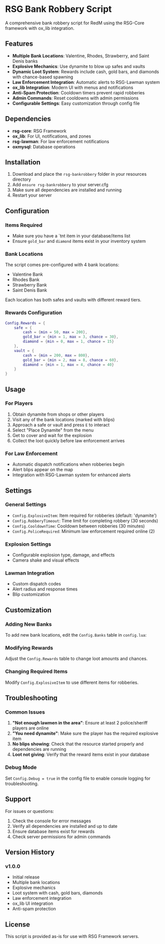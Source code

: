 # RSG Bank Robbery Script

A comprehensive bank robbery script for RedM using the RSG-Core framework with ox_lib integration.

## Features

- **Multiple Bank Locations**: Valentine, Rhodes, Strawberry, and Saint Denis banks
- **Explosive Mechanics**: Use dynamite to blow up safes and vaults
- **Dynamic Loot System**: Rewards include cash, gold bars, and diamonds with chance-based spawning
- **Law Enforcement Integration**: Automatic alerts to RSG-Lawman system
- **ox_lib Integration**: Modern UI with menus and notifications
- **Anti-Spam Protection**: Cooldown timers prevent rapid robberies
- **Admin Commands**: Reset cooldowns with admin permissions
- **Configurable Settings**: Easy customization through config file

## Dependencies

- **rsg-core**: RSG Framework
- **ox_lib**: For UI, notifications, and zones
- **rsg-lawman**: For law enforcement notifications
- **oxmysql**: Database operations

## Installation

1. Download and place the `rsg-bankrobbery` folder in your resources directory
2. Add `ensure rsg-bankrobbery` to your server.cfg
3. Make sure all dependencies are installed and running
4. Restart your server

## Configuration

### Items Required
- Make sure you have a `tnt item in your database/items list
- Ensure `gold_bar` and `diamond` items exist in your inventory system

### Bank Locations
The script comes pre-configured with 4 bank locations:
- Valentine Bank
- Rhodes Bank  
- Strawberry Bank
- Saint Denis Bank

Each location has both safes and vaults with different reward tiers.

### Rewards Configuration
```lua
Config.Rewards = {
    safe = {
        cash = {min = 50, max = 200},
        gold_bar = {min = 1, max = 3, chance = 30},
        diamond = {min = 0, max = 1, chance = 15}
    },
    vault = {
        cash = {min = 200, max = 800},
        gold_bar = {min = 2, max = 8, chance = 60},
        diamond = {min = 1, max = 4, chance = 40}
    }
}
```

## Usage

### For Players
1. Obtain dynamite from shops or other players
2. Visit any of the bank locations (marked with blips)
3. Approach a safe or vault and press `E` to interact
4. Select "Place Dynamite" from the menu
5. Get to cover and wait for the explosion
6. Collect the loot quickly before law enforcement arrives

### For Law Enforcement
- Automatic dispatch notifications when robberies begin
- Alert blips appear on the map
- Integration with RSG-Lawman system for enhanced alerts


## Settings

### General Settings
- `Config.ExplosiveItem`: Item required for robberies (default: 'dynamite')
- `Config.RobberyTimeout`: Time limit for completing robbery (30 seconds)
- `Config.CooldownTime`: Cooldown between robberies (30 minutes)
- `Config.PoliceRequired`: Minimum law enforcement required online (2)

### Explosion Settings
- Configurable explosion type, damage, and effects
- Camera shake and visual effects

### Lawman Integration
- Custom dispatch codes
- Alert radius and response times
- Blip customization

## Customization

### Adding New Banks
To add new bank locations, edit the `Config.Banks` table in `config.lua`:



### Modifying Rewards
Adjust the `Config.Rewards` table to change loot amounts and chances.

### Changing Required Items
Modify `Config.ExplosiveItem` to use different items for robberies.

## Troubleshooting

### Common Issues
1. **"Not enough lawmen in the area"**: Ensure at least 2 police/sheriff players are online
2. **"You need dynamite"**: Make sure the player has the required explosive item
3. **No blips showing**: Check that the resource started properly and dependencies are running
4. **Loot not giving**: Verify that the reward items exist in your database

### Debug Mode
Set `Config.Debug = true` in the config file to enable console logging for troubleshooting.

## Support

For issues or questions:
1. Check the console for error messages
2. Verify all dependencies are installed and up to date
3. Ensure database items exist for rewards
4. Check server permissions for admin commands

## Version History

### v1.0.0
- Initial release
- Multiple bank locations
- Explosive mechanics
- Loot system with cash, gold bars, diamonds
- Law enforcement integration
- ox_lib UI integration
- Anti-spam protection

## License


This script is provided as-is for use with RSG Framework servers.
